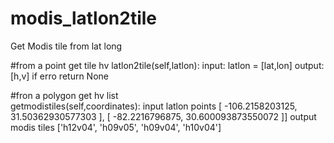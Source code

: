 # modis_latlon2tile
Get Modis tile from lat long

#from a point get tile hv
latlon2tile(self,latlon):
      input: latlon = [lat,lon]
		  output: [h,v]
		  if erro return None
      
#fron a polygon get hv list     
getmodistiles(self,coordinates):
        input latlon points [
                    -106.2158203125,
                    31.50362930577303
                ],
                [
                    -82.2216796875,
                    30.600093873550072
                ]]
        output modis tiles ['h12v04', 'h09v05', 'h09v04', 'h10v04']
